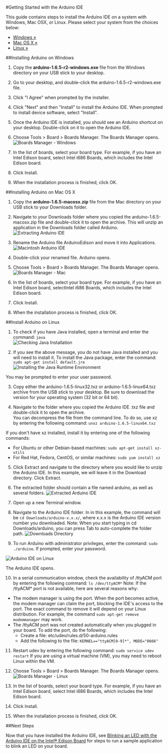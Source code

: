 #Getting Started with the Arduino IDE

This guide contains steps to install the Arduino IDE on a system with Windows, Mac OSX, or Linux.  Please select your system from the choices below:
* [Windows »](#installing-arduino-on-windows)
* [Mac OS X »](#installing-arduino-on-mac-os-x)
* [Linux »](#installing-arduino-on-linux)

##Installing Arduino on Windows

1. Copy the **arduino-1.6.5-r2-windows.exe** file from the Windows directory on your USB stick to your desktop.

2. Go to your desktop, and double-click the arduino-1.6.5-r2-windows.exe file.

3. Click "I Agree" when prompted by the installer.

4. Click "Next" and then "Install" to install the Arduino IDE.  When prompted to install device software, select "Install".

5. Once the Arduino IDE is installed, you should see an Arduino shortcut on your desktop.  Double-click on it to open the Arduino IDE.

7. Choose Tools > Board > Boards Manager. The Boards Manager opens.
  ![Boards Manager - Windows](images/BoardMan-Win.png)

8. In the list of boards, select your board type. For example, if you have an Intel Edison board, select Intel i686 Boards, which includes the Intel Edison board.

9. Click Install.

10. When the installation process is finished, click OK.


##Installing Arduino on Mac OS X

1. Copy the **arduino-1.6.5-macosx.zip** file from the Mac directory on your USB stick to your Downloads folder.

2. Navigate to your Downloads folder where you copied the arduino-1.6.5-macosx.zip file and double-click it to open the archive. This will unzip an application in the Downloads folder called Arduino. 
  ![Extracting Arduino IDE](images/macOSXExtract.png)

3. Rename the Arduino file ArduinoEdison and move it into Applications. 
  ![Macintosh Arduino IDE](images/MacApp.png)

4. Double-click your renamed file. Arduino opens.

5. Choose Tools > Board > Boards Manager. The Boards Manager opens.
  ![Boards Manager - Mac](images/boardman-mac.png)

6. In the list of boards, select your board type. For example, if you have an Intel Edison board, selectIntel i686 Boards, which includes the Intel Edison board.

7. Click Install.

8. When the installation process is finished, click OK.


##Install Arduino on Linux

1. To check if you have Java installed, open a terminal and enter the command: `java`  
  ![Checking Java Installation](images/java-linux.png)

2. If you see the above message, you do not have Java installed and you will need to install it. To install the Java package, enter the command: `sudo apt-get install default.jre`  
  ![Installing the Java Runtime Environment](images/installjre-linux.png)
 
 You may be prompted to enter your user password. 

3. Copy either the arduino-1.6.5-linux32.txz or arduino-1.6.5-linux64.txz archive from the USB stick to your desktop. Be sure to download the version for your operating system (32 bit or 64 bit).

4. Navigate to the folder where you copied the Arduino IDE .txz file and double-click it to open the archive.  
You can decompress the file from the command line. To do so, use xz by entering the following command: `unxz arduino-1.6.5-linux64.txz`

  If you don't have xz installed, install it by entering one of the following commands:
  * For Ubuntu or other Debian-based machines:  `sudo apt-get install xz-utils`
  * For Red Hat, Fedora, CentOS, or similar machines: `sudo yum install xz`

5. Click Extract and navigate to the directory where you would like to unzip the Arduino IDE. In this example, we will leave it in the Download directory. Click Extract.

6. The extracted folder should contain a file named arduino, as well as several folders. 
  ![Extracted Arduino IDE](images/arduinoextract-linux.png)

7. Open up a new Terminal window.

8. Navigate to the Arduino IDE folder. In in this example, the command will be `cd Downloads/arduino-x.x.x/`, where x.x.x is the Arduino IDE version number you downloaded.  Note: When you start typing in cd Downloads/arduino, you can press Tab to auto-complete the folder path.
  ![Downloads Directory](images/cddownloads-linux.png)

9. To run Arduino with administrator privileges, enter the command: `sudo ./arduino`. If prompted, enter your password.
 
  ![Arduino IDE on Linux](images/sketchwindow-linux.png)
 
 The Arduino IDE opens.

10. In a serial communication window, check the availability of /ttyACM port by entering the following command: `ls /dev/ttyACM*`
 Note: If the /ttyACM* port is not available, here are several reasons why:
  * The modem manager is using the port. When the port becomes active, the modem manager can claim the port, blocking the IDE's access to the port. The exact command to remove it will depend on your Linux distribution. For example, the command `sudo apt-get remove modemmanager` may work.
  * The /ttyACM port was not created automatically when you plugged in your board. To add the port, do the following: 
    * Create a file: etc/udev/rules.d/50-arduino.rules
    * Add the following to the file: `KERNEL=="ttyACM[0-9]*", MODE="0666"`

11. Restart udev by entering the following command: `sudo service udev restart`
    If you are using a virtual machine (VM), you may need to reboot Linux within the VM.

12. Choose Tools > Board > Boards Manager. The Boards Manager opens.
  ![Boards Manager - Linux](images/Boardman-linux.png)

13. In the list of boards, select your board type. For example, if you have an Intel Edison board, select Intel i686 Boards, which includes the Intel Edison board.

14. Click Install.

15. When the installation process is finished, click OK.

##Next Steps

Now that you have installed the Arduino IDE, see [Blinking an LED with the Arduino IDE on the Intel® Edison Board](create_sketch.md) for steps to run a sample application to blink an LED on your board.
